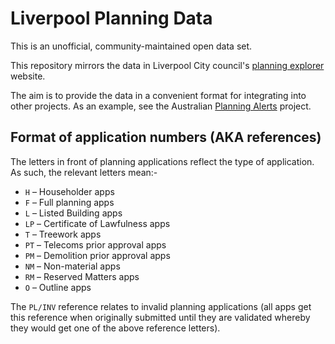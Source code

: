 # Liverpool Planning Data

This is an unofficial, community-maintained open data set.

This repository mirrors the data in Liverpool City council's [planning
explorer](http://northgate.liverpool.gov.uk/PlanningExplorer17/) website.

The aim is to provide the data in a convenient format for integrating
into other projects. As an example, see the Australian [Planning
Alerts](https://www.planningalerts.org.au/) project.

## Format of application numbers (AKA references)

The letters in front of planning applications reflect the type of application. As such, the relevant letters mean:-

- `H` – Householder apps
- `F` – Full planning apps
- `L` – Listed Building apps
- `LP` – Certificate of Lawfulness apps
- `T` – Treework apps
- `PT` – Telecoms prior approval apps
- `PM` – Demolition prior approval apps
- `NM` – Non-material apps
- `RM` – Reserved Matters apps
- `O` – Outline apps

The `PL/INV` reference relates to invalid planning applications (all apps get this reference when originally submitted until they are validated whereby they would get one of the above reference letters).
